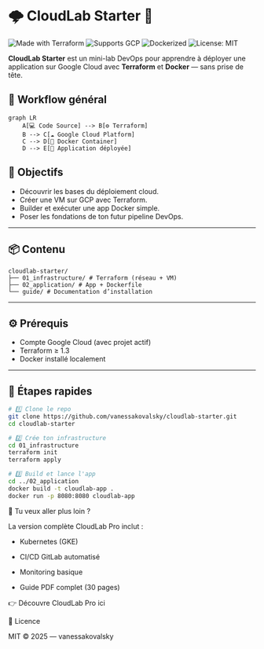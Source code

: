 # 🌩️ CloudLab Starter 🚀

![Made with Terraform](https://img.shields.io/badge/Made%20with-Terraform-623CE4?logo=terraform&logoColor=white)
![Supports GCP](https://img.shields.io/badge/Cloud-GCP-blue?logo=google-cloud&logoColor=white)
![Dockerized](https://img.shields.io/badge/Docker-Ready-0db7ed?logo=docker&logoColor=white)
![License: MIT](https://img.shields.io/badge/License-MIT-green.svg)


**CloudLab Starter** est un mini-lab DevOps pour apprendre à déployer une application sur Google Cloud avec **Terraform** et **Docker** — sans prise de tête.

## 🧭 Workflow général

```mermaid
graph LR
    A[💻 Code Source] --> B[⚙️ Terraform]
    B --> C[☁️ Google Cloud Platform]
    C --> D[🐳 Docker Container]
    D --> E[🚀 Application déployée]
```

## 🚀 Objectifs

- Découvrir les bases du déploiement cloud.
- Créer une VM sur GCP avec Terraform.
- Builder et exécuter une app Docker simple.
- Poser les fondations de ton futur pipeline DevOps.

---

## 📦 Contenu

```
cloudlab-starter/
├── 01_infrastructure/ # Terraform (réseau + VM)
├── 02_application/ # App + Dockerfile
└── guide/ # Documentation d’installation
```

---

## ⚙️ Prérequis

- Compte Google Cloud (avec projet actif)
- Terraform ≥ 1.3
- Docker installé localement

---

## 🧭 Étapes rapides

```bash
# 1️⃣ Clone le repo
git clone https://github.com/vanessakovalsky/cloudlab-starter.git
cd cloudlab-starter

# 2️⃣ Crée ton infrastructure
cd 01_infrastructure
terraform init
terraform apply

# 3️⃣ Build et lance l'app
cd ../02_application
docker build -t cloudlab-app .
docker run -p 8080:8080 cloudlab-app
```

🌟 Tu veux aller plus loin ?

La version complète CloudLab Pro inclut :

* Kubernetes (GKE)

* CI/CD GitLab automatisé

* Monitoring basique

* Guide PDF complet (30 pages)

👉 Découvre CloudLab Pro ici

🪪 Licence

MIT © 2025 — vanessakovalsky
